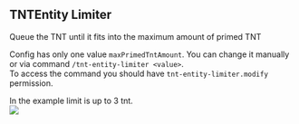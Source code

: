## TNTEntity Limiter
Queue the TNT until it fits into the maximum amount of primed TNT

Config has only one value `maxPrimedTntAmount`. You can change it manually or via command `/tnt-entity-limiter <value>`.<br>
To access the command you should have `tnt-entity-limiter.modify` permission.

In the example limit is up to 3 tnt. <br>
![](tnt.gif)